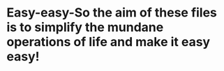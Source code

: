 # Easy-easy-So the aim of these files is to simplify the mundane operations of life and make it easy easy!
